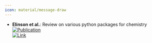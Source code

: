 ```yaml
---
icon: material/message-draw
---
```


- **Elinson et al.**: Review on various python packages for chemistry  
	[![Publication](https://img.shields.io/badge/Publication-Citations:0-blue?style=for-the-badge&logo=bookstack)](https://doi.org/10.1007/s11030-024-10889-7)  
	[![Link](https://img.shields.io/badge/Link-online-brightgreen?style=for-the-badge&logo=cachet&logoColor=65FF8F)](https://link.springer.com/article/10.1007/s11030-024-10889-7)  
